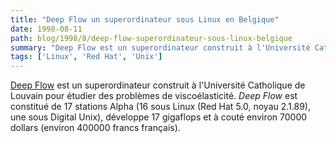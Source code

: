 ```yaml
---
title: "Deep Flow un superordinateur sous Linux en Belgique"
date: 1998-08-11
path: blog/1998/8/deep-flow-superordinateur-sous-linux-belgique
summary: "Deep Flow est un superordinateur construit à l'Université Catholique de Louvain pour étudier des problèmes de viscoélasticité."
tags: ['Linux', 'Red Hat', 'Unix']
---
```


<P>
<A HREF="http://www.meca.ucl.ac.be/memawww/deepflow/">Deep Flow</A>
est un superordinateur construit à l'Université Catholique de Louvain
pour étudier des problèmes de viscoélasticité.  <EM>Deep Flow</EM> est
constitué de 17 stations Alpha (16 sous Linux (Red Hat 5.0, noyau 2.1.89),
une sous Digital Unix), développe 17 gigaflops et à couté environ 70000
dollars (environ 400000 francs français).
</P>


